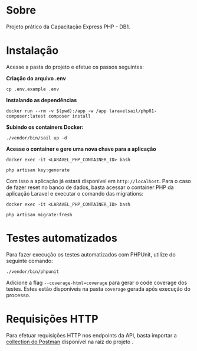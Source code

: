 # Sobre

Projeto prático da Capacitação Express PHP - DB1. 

# Instalação

Acesse a pasta do projeto e efetue os passos seguintes:

**Criação do arquivo .env**
```
cp .env.example .env
```

**Instalando as dependências**
```
docker run --rm -v $(pwd):/app -w /app laravelsail/php81-composer:latest composer install
```

**Subindo os containers Docker:**
```
./vendor/bin/sail up -d
```

**Acesse o container e gere uma nova chave para a aplicação**
```
docker exec -it <LARAVEL_PHP_CONTAINER_ID> bash

php artisan key:generate
```

Com isso a aplicação já estará disponível em `http://localhost`.
Para o caso de fazer reset no banco de dados, basta acessar o container PHP da aplicação Laravel
e executar o comando das migrations:
```
docker exec -it <LARAVEL_PHP_CONTAINER_ID> bash

php artisan migrate:fresh
```

# Testes automatizados

Para fazer execução os testes automatizados com PHPUnit, utilize do seguinte comando:
```
./vendor/bin/phpunit
```

Adicione a flag `--coverage-html=coverage` para gerar o code coverage dos testes.
Estes estão disponíveis na pasta `coverage` gerada após execução do processo.

# Requisições HTTP

Para efetuar requisições HTTP nos endpoints da API, 
basta importar a [collection do Postman](Capacitacao_Express_PHP.postman_collection.json) disponível na raiz do projeto .
